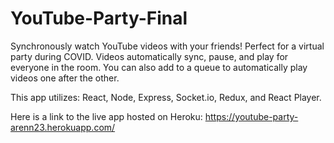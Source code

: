 # YouTube-Party-Final

Synchronously watch YouTube videos with your friends! Perfect for a virtual party during COVID. Videos automatically sync, pause, and play for everyone in the room.
You can also add to a queue to automatically play videos one after the other.

This app utilizes: React, Node, Express, Socket.io, Redux, and React Player.

Here is a link to the live app hosted on Heroku: https://youtube-party-arenn23.herokuapp.com/
